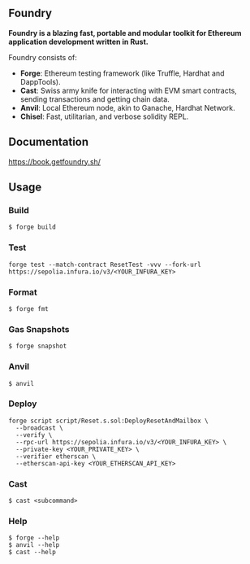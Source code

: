 ## Foundry

**Foundry is a blazing fast, portable and modular toolkit for Ethereum application development written in Rust.**

Foundry consists of:

-   **Forge**: Ethereum testing framework (like Truffle, Hardhat and DappTools).
-   **Cast**: Swiss army knife for interacting with EVM smart contracts, sending transactions and getting chain data.
-   **Anvil**: Local Ethereum node, akin to Ganache, Hardhat Network.
-   **Chisel**: Fast, utilitarian, and verbose solidity REPL.

## Documentation

https://book.getfoundry.sh/

## Usage

### Build

```shell
$ forge build
```

### Test

```shell
forge test --match-contract ResetTest -vvv --fork-url https://sepolia.infura.io/v3/<YOUR_INFURA_KEY>
```

### Format

```shell
$ forge fmt
```

### Gas Snapshots

```shell
$ forge snapshot
```

### Anvil

```shell
$ anvil
```

### Deploy

```shell
forge script script/Reset.s.sol:DeployResetAndMailbox \
  --broadcast \
  --verify \
  --rpc-url https://sepolia.infura.io/v3/<YOUR_INFURA_KEY> \
  --private-key <YOUR_PRIVATE_KEY> \
  --verifier etherscan \
  --etherscan-api-key <YOUR_ETHERSCAN_API_KEY>
```

### Cast

```shell
$ cast <subcommand>
```

### Help

```shell
$ forge --help
$ anvil --help
$ cast --help
```
